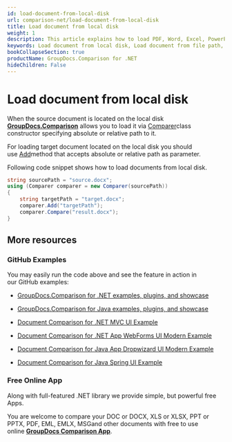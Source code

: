 ```yaml
---
id: load-document-from-local-disk
url: comparison-net/load-document-from-local-disk
title: Load document from local disk
weight: 1
description: This article explains how to load PDF, Word, Excel, PowerPoint documents from local disk when using GroupDocs.Comparison for .NET.
keywords: Load document from local disk, Load document from file path, Load document with GroupDocs.Comparison
bookCollapseSection: true
productName: GroupDocs.Comparison for .NET
hideChildren: False
---
```


# Load document from local disk

When the source document is located on the local disk [**GroupDocs.Comparison**](https://products.groupdocs.com/comparison/net) allows you to load it via [Comparer](https://apireference.groupdocs.com/net/comparison/groupdocs.comparison/comparer)class constructor specifying absolute or relative path to it. 

For loading target document located on the local disk you should use [Add](https://apireference.groupdocs.com/net/comparison/groupdocs.comparison/comparer/methods/add/index)method that accepts absolute or relative path as parameter. 

Following code snippet shows how to load documents from local disk.

```csharp
string sourcePath = "source.docx";
using (Comparer comparer = new Comparer(sourcePath))
{
	string targetPath = "target.docx";
    comparer.Add("targetPath");
    comparer.Compare("result.docx");
}
```

## More resources

### GitHub Examples

You may easily run the code above and see the feature in action in our GitHub examples:

*   [GroupDocs.Comparison for .NET examples, plugins, and showcase](https://github.com/groupdocs-comparison/GroupDocs.Comparison-for-.NET)
    
*   [GroupDocs.Comparison for Java examples, plugins, and showcase](https://github.com/groupdocs-comparison/GroupDocs.Comparison-for-Java)
    
*   [Document Comparison for .NET MVC UI Example](https://github.com/groupdocs-comparison/GroupDocs.Comparison-for-.NET-MVC) 
    
*   [Document Comparison for .NET App WebForms UI Modern Example](https://github.com/groupdocs-comparison/GroupDocs.Comparison-for-.NET-WebForms)
    
*   [Document Comparison for Java App Dropwizard UI Modern Example](https://github.com/groupdocs-comparison/GroupDocs.Comparison-for-Java-Dropwizard)
    
*   [Document Comparison for Java Spring UI Example](https://github.com/groupdocs-comparison/GroupDocs.Comparison-for-Java-Spring)
    

### Free Online App

Along with full-featured .NET library we provide simple, but powerful free Apps.

You are welcome to compare your DOC or DOCX, XLS or XLSX, PPT or PPTX, PDF, EML, EMLX, MSGand other documents with free to use online **[GroupDocs Comparison App](https://products.groupdocs.app/comparison)**.
